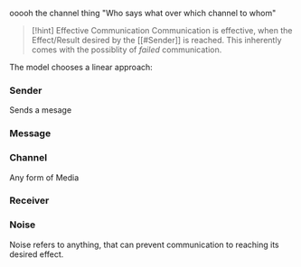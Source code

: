 ooooh the channel thing
"Who says what over which channel to whom"

> [!hint] Effective Communication
> Communication is effective, when the Effect/Result desired by the [[#Sender]] is reached.
> This inherently comes with the possiblity of _failed_ communication.


The model chooses a linear approach:
### Sender
Sends a mesage

### Message


### Channel
Any form of Media

### Receiver

### Noise
Noise refers to anything, that can prevent communication to reaching its desired effect.